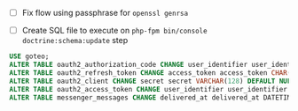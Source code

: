 - [ ] Fix flow using passphrase for `openssl genrsa`

- [ ] Create SQL file to execute on `php-fpm bin/console doctrine:schema:update` step

```sql
USE goteo;
ALTER TABLE oauth2_authorization_code CHANGE user_identifier user_identifier VARCHAR(128) DEFAULT NULL;
ALTER TABLE oauth2_refresh_token CHANGE access_token access_token CHAR(80) DEFAULT NULL;
ALTER TABLE oauth2_client CHANGE secret secret VARCHAR(128) DEFAULT NULL;
ALTER TABLE oauth2_access_token CHANGE user_identifier user_identifier VARCHAR(128) DEFAULT NULL;
ALTER TABLE messenger_messages CHANGE delivered_at delivered_at DATETIME DEFAULT NULL;
```
